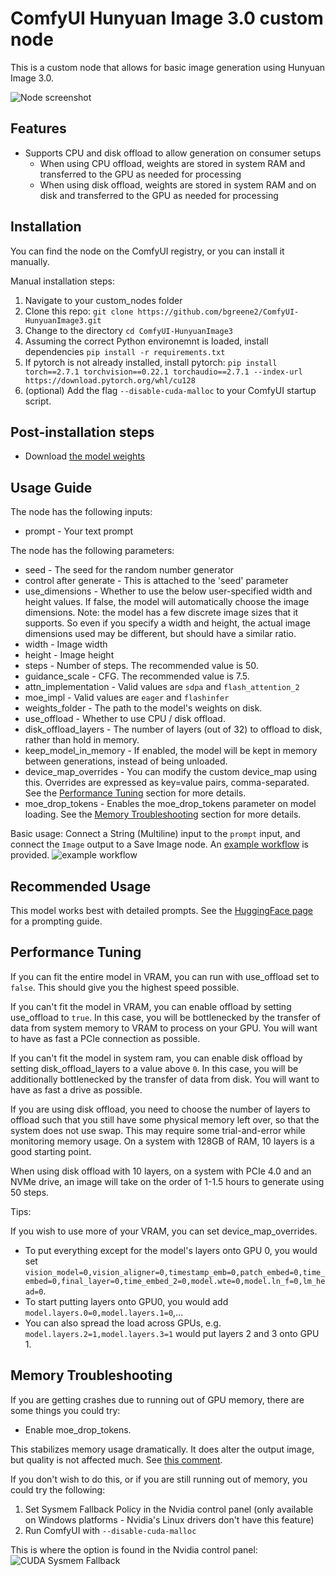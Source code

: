 # ComfyUI Hunyuan Image 3.0 custom node

This is a custom node that allows for basic image generation using Hunyuan Image 3.0.

![Node screenshot](assets/node_screenshot.png)

## Features

- Supports CPU and disk offload to allow generation on consumer setups
    - When using CPU offload, weights are stored in system RAM and transferred to the GPU as needed for processing
    - When using disk offload, weights are stored in system RAM and on disk and transferred to the GPU as needed for processing

## Installation

You can find the node on the ComfyUI registry, or you can install it manually.

Manual installation steps:

1. Navigate to your custom_nodes folder
2. Clone this repo: `git clone https://github.com/bgreene2/ComfyUI-HunyuanImage3.git`
3. Change to the directory `cd ComfyUI-HunyuanImage3`
4. Assuming the correct Python environemnt is loaded, install dependencies `pip install -r requirements.txt`
5. If pytorch is not already installed, install pytorch: `pip install torch==2.7.1 torchvision==0.22.1 torchaudio==2.7.1 --index-url https://download.pytorch.org/whl/cu128`
6. (optional) Add the flag `--disable-cuda-malloc` to your ComfyUI startup script.

## Post-installation steps

- Download [the model weights](https://huggingface.co/tencent/HunyuanImage-3.0)

## Usage Guide

The node has the following inputs:

- prompt - Your text prompt

The node has the following parameters:

- seed - The seed for the random number generator
- control after generate - This is attached to the 'seed' parameter
- use_dimensions - Whether to use the below user-specified width and height values. If false, the model will automatically choose the image dimensions. Note: the model has a few discrete image sizes that it supports. So even if you specify a width and height, the actual image dimensions used may be different, but should have a similar ratio.
- width - Image width
- height - Image height
- steps - Number of steps. The recommended value is 50.
- guidance_scale - CFG. The recommended value is 7.5.
- attn_implementation - Valid values are `sdpa` and `flash_attention_2`
- moe_impl - Valid values are `eager` and `flashinfer`
- weights_folder - The path to the model's weights on disk.
- use_offload - Whether to use CPU / disk offload.
- disk_offload_layers - The number of layers (out of 32) to offload to disk, rather than hold in memory.
- keep_model_in_memory - If enabled, the model will be kept in memory between generations, instead of being unloaded.
- device_map_overrides - You can modify the custom device_map using this. Overrides are expressed as key=value pairs, comma-separated. See the [Performance Tuning](#performance-tuning) section for more details.
- moe_drop_tokens - Enables the moe_drop_tokens parameter on model loading. See the [Memory Troubleshooting](#memory-troubleshooting) section for more details.

Basic usage: Connect a String (Multiline) input to the `prompt` input, and connect the `Image` output to a Save Image node. An [example workflow](workflows/hunyuan_image_3_example.json) is provided.
![example workflow](assets/workflow_screenshot.png)

## Recommended Usage

This model works best with detailed prompts. See the [HuggingFace page](https://huggingface.co/tencent/HunyuanImage-3.0) for a prompting guide.

## Performance Tuning

If you can fit the entire model in VRAM, you can run with use_offload set to `false`. This should give you the highest speed possible.

If you can't fit the model in VRAM, you can enable offload by setting use_offload to `true`. In this case, you will be bottlenecked by the transfer of data from system memory to VRAM to process on your GPU. You will want to have as fast a PCIe connection as possible.

If you can't fit the model in system ram, you can enable disk offload by setting disk_offload_layers to a value above `0`. In this case, you will be additionally bottlenecked by the transfer of data from disk. You will want to have as fast a drive as possible.

If you are using disk offload, you need to choose the number of layers to offload such that you still have some physical memory left over, so that the system does not use swap. This may require some trial-and-error while monitoring memory usage. On a system with 128GB of RAM, 10 layers is a good starting point.

When using disk offload with 10 layers, on a system with PCIe 4.0 and an NVMe drive, an image will take on the order of 1-1.5 hours to generate using 50 steps.

Tips:

If you wish to use more of your VRAM, you can set device_map_overrides.

- To put everything except for the model's layers onto GPU 0, you would set `vision_model=0,vision_aligner=0,timestamp_emb=0,patch_embed=0,time_embed=0,final_layer=0,time_embed_2=0,model.wte=0,model.ln_f=0,lm_head=0`.
- To start putting layers onto GPU0, you would add `model.layers.0=0,model.layers.1=0`,...
- You can also spread the load across GPUs, e.g. `model.layers.2=1,model.layers.3=1` would put layers 2 and 3 onto GPU 1.

## Memory Troubleshooting

If you are getting crashes due to running out of GPU memory, there are some things you could try:

- Enable moe_drop_tokens.

This stabilizes memory usage dramatically. It does alter the output image, but quality is not affected much. See [this comment](https://github.com/Tencent-Hunyuan/HunyuanImage-3.0/issues/39#issuecomment-3384699854).

If you don't wish to do this, or if you are still running out of memory, you could try the following:

1. Set Sysmem Fallback Policy in the Nvidia control panel (only available on Windows platforms - Nvidia's Linux drivers don't have this feature)
2. Run ComfyUI with `--disable-cuda-malloc`

This is where the option is found in the Nvidia control panel:
![CUDA Sysmem Fallback](assets/cuda_sysmem_fallback_screenshot.png)
